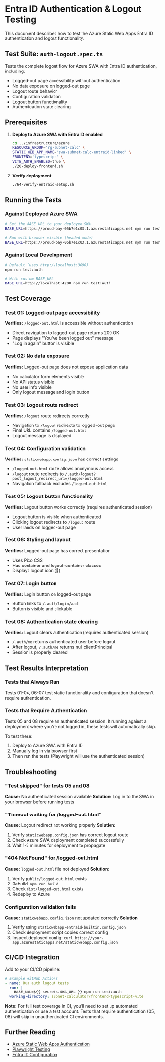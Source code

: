# Entra ID Authentication & Logout Testing

This document describes how to test the Azure Static Web Apps Entra ID authentication and logout functionality.

## Test Suite: `auth-logout.spec.ts`

Tests the complete logout flow for Azure SWA with Entra ID authentication, including:

- Logged-out page accessibility without authentication
- No data exposure on logged-out page
- Logout route behavior
- Configuration validation
- Logout button functionality
- Authentication state clearing

## Prerequisites

1. **Deploy to Azure SWA with Entra ID enabled**

   ```bash
   cd ../infrastructure/azure
   RESOURCE_GROUP='rg-subnet-calc' \
   STATIC_WEB_APP_NAME='swa-subnet-calc-entraid-linked' \
   FRONTEND='typescript' \
   VITE_AUTH_ENABLED=true \
   ./20-deploy-frontend.sh
   ```

2. **Verify deployment**

   ```bash
   ./64-verify-entraid-setup.sh
   ```

## Running the Tests

### Against Deployed Azure SWA

```bash
# Set the BASE_URL to your deployed SWA
BASE_URL=https://proud-bay-05b7e1c03.1.azurestaticapps.net npm run test:auth

# Run with browser visible (headed mode)
BASE_URL=https://proud-bay-05b7e1c03.1.azurestaticapps.net npm run test:auth:headed
```

### Against Local Development

```bash
# Default (uses http://localhost:3000)
npm run test:auth

# With custom BASE_URL
BASE_URL=http://localhost:4280 npm run test:auth
```

## Test Coverage

### Test 01: Logged-out page accessibility

**Verifies:** `/logged-out.html` is accessible without authentication

- Direct navigation to logged-out page returns 200 OK
- Page displays "You've been logged out" message
- "Log in again" button is visible

### Test 02: No data exposure

**Verifies:** Logged-out page does not expose application data

- No calculator form elements visible
- No API status visible
- No user info visible
- Only logout message and login button

### Test 03: Logout route redirect

**Verifies:** `/logout` route redirects correctly

- Navigation to `/logout` redirects to logged-out page
- Final URL contains `/logged-out.html`
- Logout message is displayed

### Test 04: Configuration validation

**Verifies:** `staticwebapp.config.json` has correct settings

- `/logged-out.html` route allows anonymous access
- `/logout` route redirects to `/.auth/logout?post_logout_redirect_uri=/logged-out.html`
- Navigation fallback excludes `/logged-out.html`

### Test 05: Logout button functionality

**Verifies:** Logout button works correctly (requires authenticated session)

- Logout button is visible when authenticated
- Clicking logout redirects to `/logout` route
- User lands on logged-out page

### Test 06: Styling and layout

**Verifies:** Logged-out page has correct presentation

- Uses Pico CSS
- Has container and logout-container classes
- Displays logout icon (👋)

### Test 07: Login button

**Verifies:** Login button on logged-out page

- Button links to `/.auth/login/aad`
- Button is visible and clickable

### Test 08: Authentication state clearing

**Verifies:** Logout clears authentication (requires authenticated session)

- `/.auth/me` returns authenticated user before logout
- After logout, `/.auth/me` returns null clientPrincipal
- Session is properly cleared

## Test Results Interpretation

### Tests that Always Run

Tests 01-04, 06-07 test static functionality and configuration that doesn't require authentication.

### Tests that Require Authentication

Tests 05 and 08 require an authenticated session. If running against a deployment where you're not logged in, these tests will automatically skip.

To test these:

1. Deploy to Azure SWA with Entra ID
2. Manually log in via browser first
3. Then run the tests (Playwright will use the authenticated session)

## Troubleshooting

### "Test skipped" for tests 05 and 08

**Cause:** No authenticated session available
**Solution:** Log in to the SWA in your browser before running tests

### "Timeout waiting for /logged-out.html"

**Cause:** Logout redirect not working properly
**Solution:**

1. Verify `staticwebapp.config.json` has correct logout route
2. Check Azure SWA deployment completed successfully
3. Wait 1-2 minutes for deployment to propagate

### "404 Not Found" for /logged-out.html

**Cause:** `logged-out.html` file not deployed
**Solution:**

1. Verify `public/logged-out.html` exists
2. Rebuild: `npm run build`
3. Check `dist/logged-out.html` exists
4. Redeploy to Azure

### Configuration validation fails

**Cause:** `staticwebapp.config.json` not updated correctly
**Solution:**

1. Verify using `staticwebapp-entraid-builtin.config.json`
2. Check deployment script copies correct config
3. Inspect deployed config: `curl https://your-app.azurestaticapps.net/staticwebapp.config.json`

## CI/CD Integration

Add to your CI/CD pipeline:

```yaml
# Example GitHub Actions
- name: Run auth logout tests
  run: |
    BASE_URL=${{ secrets.SWA_URL }} npm run test:auth
  working-directory: subnet-calculator/frontend-typescript-vite
```

**Note:** For full test coverage in CI, you'll need to set up automated authentication or use a test account. Tests that require authentication (05, 08) will skip in unauthenticated CI environments.

## Further Reading

- [Azure Static Web Apps Authentication](https://learn.microsoft.com/en-us/azure/static-web-apps/authentication-authorization)
- [Playwright Testing](https://playwright.dev/docs/intro)
- [Entra ID Configuration](../../infrastructure/azure/ENTRA-ID-SETUP.md)
